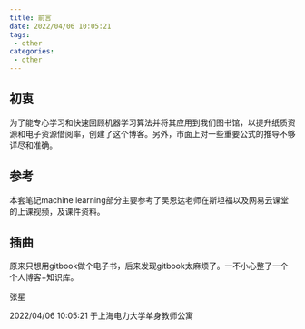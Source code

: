 ```yaml
---
title: 前言
date: 2022/04/06 10:05:21
tags:
 - other
categories:
 - other
---
```


## 初衷

为了能专心学习和快速回顾机器学习算法并将其应用到我们图书馆，以提升纸质资源和电子资源借阅率，创建了这个博客。另外，市面上对一些重要公式的推导不够详尽和准确。

## 参考

本套笔记machine learning部分主要参考了吴恩达老师在斯坦福以及网易云课堂的上课视频，及课件资料。

## 插曲

原来只想用gitbook做个电子书，后来发现gitbook太麻烦了。一不小心整了一个个人博客+知识库。



张星

2022/04/06 10:05:21 于上海电力大学单身教师公寓